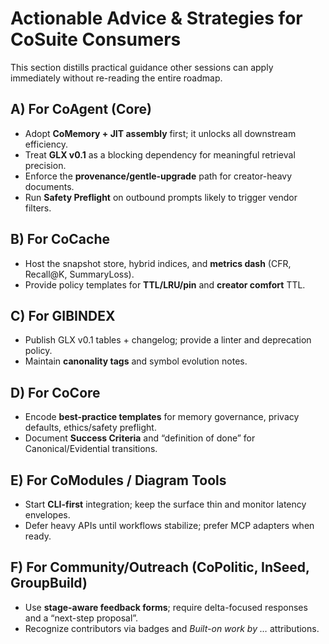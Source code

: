 # Actionable Advice & Strategies for CoSuite Consumers

This section distills practical guidance other sessions can apply immediately without re-reading the entire roadmap.

## A) For CoAgent (Core)
- Adopt **CoMemory + JIT assembly** first; it unlocks all downstream efficiency.
- Treat **GLX v0.1** as a blocking dependency for meaningful retrieval precision.
- Enforce the **provenance/gentle-upgrade** path for creator-heavy documents.
- Run **Safety Preflight** on outbound prompts likely to trigger vendor filters.

## B) For CoCache
- Host the snapshot store, hybrid indices, and **metrics dash** (CFR, Recall@K, SummaryLoss).
- Provide policy templates for **TTL/LRU/pin** and **creator comfort** TTL.

## C) For GIBINDEX
- Publish GLX v0.1 tables + changelog; provide a linter and deprecation policy.
- Maintain **canonality tags** and symbol evolution notes.

## D) For CoCore
- Encode **best-practice templates** for memory governance, privacy defaults, ethics/safety preflight.
- Document **Success Criteria** and “definition of done” for Canonical/Evidential transitions.

## E) For CoModules / Diagram Tools
- Start **CLI-first** integration; keep the surface thin and monitor latency envelopes.
- Defer heavy APIs until workflows stabilize; prefer MCP adapters when ready.

## F) For Community/Outreach (CoPolitic, InSeed, GroupBuild)
- Use **stage-aware feedback forms**; require delta-focused responses and a “next-step proposal”.
- Recognize contributors via badges and *Built-on work by …* attributions.
